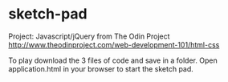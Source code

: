 # sketch-pad
Project: Javascript/jQuery from The Odin Project
http://www.theodinproject.com/web-development-101/html-css

To play download the 3 files of code and save in a folder. Open application.html in your browser to start the sketch pad.
